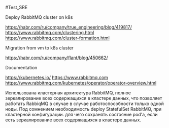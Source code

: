 #Test_SRE

Deploy RabbitMQ cluster on k8s 

 https://habr.com/ru/company/true_engineering/blog/419817/
 https://www.rabbitmq.com/clustering.html
 https://www.rabbitmq.com/cluster-formation.html
 
Migration from vm to k8s cluster

 https://habr.com/ru/company/flant/blog/450662/ 

Documentation

 https://kubernetes.io/
 https://www.rabbitmq.com
 https://www.rabbitmq.com/kubernetes/operator/operator-overview.html

Использована кластерная архитектура RabbitMQ,
полное зеркалирование всех содержащихся в кластере данных, что позволяет работать RabbiqMQ
в случае в случае работоспособности только одной ноды.
Под сомнением необходимость deploy StatefulSet RabbitMQ, при кластерной конфигурации.
для чего сохранять состояние pod'а, если есть зеркалирование всех содержащихся в кластере данных.

